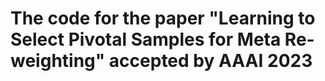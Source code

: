 # The code for the paper "Learning to Select Pivotal Samples for Meta Re-weighting" accepted by AAAI 2023

